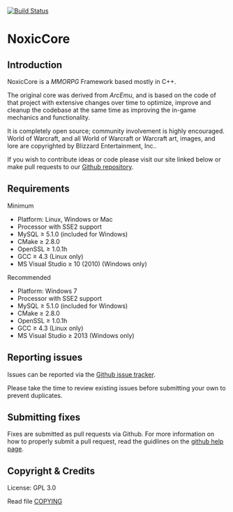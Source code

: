 [![Build Status](https://travis-ci.org/crimoxic/noxiccore.png)](https://travis-ci.org/crimoxic/noxiccore)

# NoxicCore
## Introduction

NoxicCore is a *MMORPG* Framework based mostly in C++.

The original core was derived from *ArcEmu*, and is based on the code of that project with
extensive changes over time to optimize, improve and cleanup the codebase 
at the same time as improving the in-game mechanics and functionality.

It is completely open source; community involvement is highly encouraged.
World of Warcraft, and all World of Warcraft or Warcraft art, images, and lore are copyrighted by Blizzard Entertainment, Inc..

If you wish to contribute ideas or code please visit our site linked below or
make pull requests to our [Github repository](https://github.com/Crimoxic/NoxicCore).

## Requirements

Minimum
+ Platform: Linux, Windows or Mac
+ Processor with SSE2 support
+ MySQL ≥ 5.1.0 (included for Windows)
+ CMake ≥ 2.8.0
+ OpenSSL ≥ 1.0.1h
+ GCC ≥ 4.3 (Linux only)
+ MS Visual Studio ≥ 10 (2010) (Windows only)

Recommended
+ Platform: Windows 7
+ Processor with SSE2 support
+ MySQL ≥ 5.1.0 (included for Windows)
+ CMake ≥ 2.8.0
+ OpenSSL ≥ 1.0.1h
+ GCC ≥ 4.3 (Linux only)
+ MS Visual Studio ≥ 2013 (Windows only)

## Reporting issues

Issues can be reported via the [Github issue tracker](https://github.com/Crimoxic/NoxicCore/issues).

Please take the time to review existing issues before submitting your own to
prevent duplicates.

## Submitting fixes

Fixes are submitted as pull requests via Github. For more information on how to
properly submit a pull request, read the guidlines on the [github help page](https://help.github.com/articles/creating-a-pull-request).


## Copyright & Credits

License: GPL 3.0

Read file [COPYING](COPYING)
